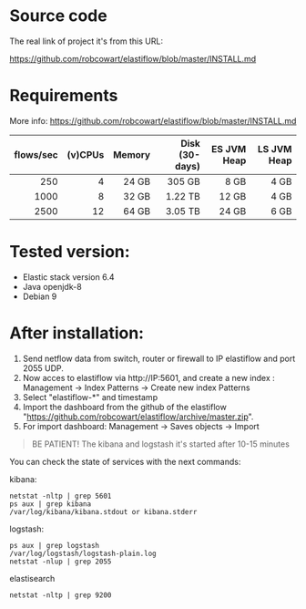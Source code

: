 # Source code

The real link of project it's from this URL:

https://github.com/robcowart/elastiflow/blob/master/INSTALL.md

# Requirements 

More info:
https://github.com/robcowart/elastiflow/blob/master/INSTALL.md


flows/sec | (v)CPUs | Memory | Disk (30-days) | ES JVM Heap | LS JVM Heap
---:|---:|---:|---:|---:|---:
250| 4 | 24 GB | 305 GB | 8 GB | 4 GB
1000| 8 | 32 GB | 1.22 TB  | 12 GB | 4 GB
2500| 12 | 64 GB | 3.05 TB | 24 GB | 6 GB

# Tested version:
* Elastic stack version 6.4
* Java openjdk-8
* Debian 9


# After installation:
1. Send netflow data from switch, router or firewall to IP elastiflow and port 2055 UDP.
2. Now acces to elastiflow via http://IP:5601, and create a new index : Management -> Index Patterns -> Create new index Patterns
3. Select "elastiflow-*" and timestamp
4. Import the dashboard from the github of the elastiflow "https://github.com/robcowart/elastiflow/archive/master.zip".
5. For import dashboard: Management -> Saves objects -> Import 

> BE PATIENT! The kibana and logstash it's started after 10-15 minutes 

You can check the state of services with the next commands:

kibana:
```
netstat -nltp | grep 5601
ps aux | grep kibana
/var/log/kibana/kibana.stdout or kibana.stderr
```
logstash:
```
ps aux | grep logstash
/var/log/logstash/logstash-plain.log
netstat -nlup | grep 2055
```
elastisearch
```
netstat -nltp | grep 9200
```
